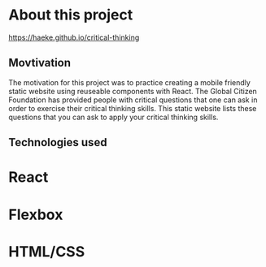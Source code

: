 # About this project

https://haeke.github.io/critical-thinking

## Movtivation

The motivation for this project was to practice creating a mobile friendly static website using reuseable components with React. The Global Citizen Foundation has provided people with critical questions that one can ask in order to exercise their critical thinking skills. This static website lists these questions that you can ask to apply your critical thinking skills.

## Technologies used

# React

# Flexbox

# HTML/CSS
